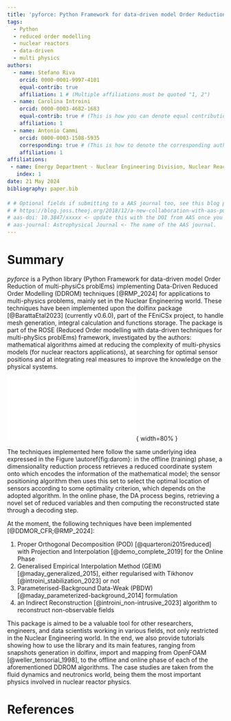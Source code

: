 ```yaml
---
title: 'pyforce: Python Framework for data-driven model Order Reduction of multi-physiCs problEms'
tags:
  - Python
  - reduced order modelling
  - nuclear reactors
  - data-driven
  - multi physics
authors:
  - name: Stefano Riva
    orcid: 0000-0001-9997-4101
    equal-contrib: true
    affiliation: 1 # (Multiple affiliations must be quoted "1, 2")
  - name: Carolina Introini
    orcid: 0000-0003-4682-1683
    equal-contrib: true # (This is how you can denote equal contributions between multiple authors)
    affiliation: 1
  - name: Antonio Cammi
    orcid: 0000-0003-1508-5935
    corresponding: true # (This is how to denote the corresponding author)
    affiliation: 1
affiliations:
 - name: Energy Department - Nuclear Engineering Division, Nuclear Reactors Group - ERMETE Lab, Politecnico di Milano
   index: 1
date: 21 May 2024
bibliography: paper.bib

# # Optional fields if submitting to a AAS journal too, see this blog post:
# # https://blog.joss.theoj.org/2018/12/a-new-collaboration-with-aas-publishing
# aas-doi: 10.3847/xxxxx <- update this with the DOI from AAS once you know it.
# aas-journal: Astrophysical Journal <- The name of the AAS journal.
---
```


# Summary
*pyforce* is a Python library (Python Framework for data-driven model Order Reduction of multi-physiCs problEms) implementing Data-Driven Reduced Order Modelling (DDROM) techniques [@RMP_2024] for applications to multi-physics problems, mainly set in the Nuclear Engineering world. These techniques have been implemented upon the dolfinx package [@BarattaEtal2023] (currently v0.6.0), part of the FEniCSx project, to handle mesh generation, integral calculation and functions storage. The package is part of the ROSE (Reduced Order modelling with data-driven techniques for multi-phySics problEms) framework, investigated by the authors: mathematical algorithms aimed at reducing the complexity of multi-physics models (for nuclear reactors applications), at searching for optimal sensor positions and at integrating real measures to improve the knowledge on the physical systems.

![General scheme of DDROM methods [@RMP_2024].\label{fig:darom}](../images/tie_frighter.pdf){ width=80% }

The techniques implemented here follow the same underlying idea expressed in the Figure \autoref{fig:darom}: in the offline (training) phase, a dimensionality reduction process retrieves a reduced coordinate system onto which encodes the information of the mathematical model; the sensor positioning algorithm then uses this set to select the optimal location of sensors according to some optimality criterion, which depends on the adopted algorithm. In the online phase, the DA process begins, retrieving a novel set of reduced variables and then computing the reconstructed state through a decoding step.

At the moment, the following techniques have been implemented [@DDMOR_CFR;@RMP_2024]:

1. Proper Orthogonal Decomposition (POD) [@quarteroni2015reduced] with Projection and Interpolation [@demo_complete_2019] for the Online Phase
2. Generalised Empirical Interpolation Method (GEIM) [@maday_generalized_2015], either regularised with Tikhonov [@introini_stabilization_2023] or not
3. Parameterised-Background Data-Weak (PBDW) [@maday_parameterized-background_2014] formulation
4. an Indirect Reconstruction [@introini_non-intrusive_2023] algorithm to reconstruct non-observable fields

This package is aimed to be a valuable tool for other researchers, engineers, and data scientists working in various fields, not only restricted in the Nuclear Engineering world.
In the end, we also provide tutorials showing how to use the library and its main features, ranging from snapshots generation in dolfinx, import and mapping from OpenFOAM [@weller_tensorial_1998], to the offline and online phase of each of the aforementioned DDROM algorithms. The case studies are taken from the fluid dynamics and neutronics world, being them the most important physics involved in nuclear reactor physics.

# References
